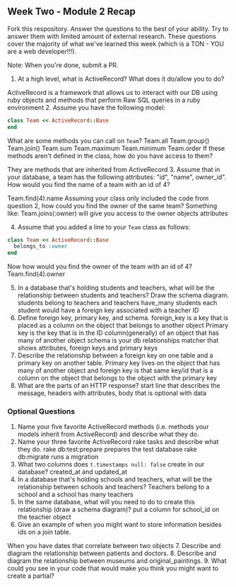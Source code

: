 ## Week Two - Module 2 Recap

Fork this respository. Answer the questions to the best of your ability. Try to answer them with limited amount of external research. These questions cover the majority of what we've learned this week (which is a TON - YOU are a web developer!!!). 

Note: When you're done, submit a PR.

1. At a high level, what is ActiveRecord? What does it do/allow you to do?

ActiveRecord is a framework that allows us to interact with our DB using ruby objects and methods that perform Raw SQL queries in a ruby environment
2. Assume you have the following model:

```ruby
class Team << ActiveRecord::Base
end
```

What are some methods you can call on `Team`? 
  Team.all
  Team.group()
  Team.join()
  Team.sum
  Team.maximum
  Team.minimum
  Team.order
If these methods aren't defined in the class, how do you have access to them?

  They are methods that are inherited from ActiveRecord
3. Assume that in your database, a team has the following attributes: "id", "name", owner_id". How would you find the name of a team with an id of 4?

  Team.find(4).name
 Assuming your class only included the code from question 2, how could you find the owner of the same team?
Something like: Team.joins(:owner) will give you access to the owner objects attributes

4. Assume that you added a line to your `Team` class as follows:

```ruby
class Team << ActiveRecord::Base
  belongs_to :owner
end
```

Now how would you find the owner of the team with an id of 4?
Team.find(4).owner

5. In a database that's holding students and teachers, what will be the relationship between students and teachers? Draw the schema diagram.
students belong to teachers and teachers have_many students
each student would have a foreign key associated with a teacher ID
6. Define foreign key, primary key, and schema.
foreign_key is a key that is placed as a column on the object that belongs to another object
Primary key is the key that is in the ID column(generally) of an object that has many of another object
schema is your db relationships matcher that shows attributes, foreign keys and primary keys
7. Describe the relationship between a foreign key on one table and a primary key on another table.
Primary key lives on the object that has many of another object and foreign key is that same key/id that is a column on the object that belongs to the object with the primary key
8. What are the parts of an HTTP response?
start line that describes the message, headers with attributes, body that is optional with data

### Optional Questions

1. Name your five favorite ActiveRecord methods (i.e. methods your models inherit from ActiveRecord) and describe what they do.
2. Name your three favorite ActiveRecord rake tasks and describe what they do.
rake db:test:prepare prepares the test database
rake db:migrate runs a migration
3. What two columns does `t.timestamps null: false` create in our database?
created_at and updated_at
4. In a database that's holding schools and teachers, what will be the relationship between schools and teachers?
Teachers belong to a school and a school has many teachers
5. In the same database, what will you need to do to create this relationship (draw a schema diagram)?
put a column for school_id on the teacher object
6. Give an example of when you might want to store information besides ids on a join table.

When you have dates that correlate between two objects
7. Describe and diagram the relationship between patients and doctors.
8. Describe and diagram the relationship between museums and original_paintings.
9. What could you see in your code that would make you think you might want to create a partial?
